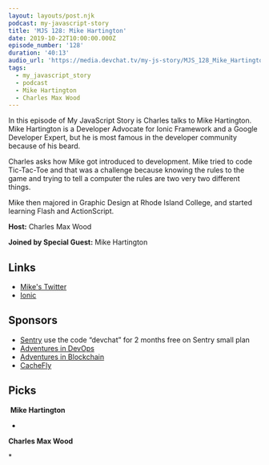 ```yaml
---
layout: layouts/post.njk
podcast: my-javascript-story
title: 'MJS 128: Mike Hartington'
date: 2019-10-22T10:00:00.000Z
episode_number: '128'
duration: '40:13'
audio_url: 'https://media.devchat.tv/my-js-story/MJS_128_Mike_Hartington.mp3'
tags:
  - my_javascript_story
  - podcast
  - Mike Hartington
  - Charles Max Wood
---
```

In this episode of My JavaScript Story is Charles talks to Mike Hartington. Mike Hartington is a Developer Advocate for Ionic Framework and a Google Developer Expert, but he is most famous in the developer community because of his beard. 

Charles asks how Mike got introduced to development. Mike tried to code Tic-Tac-Toe and that was a challenge because knowing the rules to the game and trying to tell a computer the rules are two very two different things. 

Mike then majored in Graphic Design at Rhode Island College, and started learning Flash and ActionScript. 

**Host:** Charles Max Wood

**Joined by Special Guest:** Mike Hartington

## Links

* [Mike's Twitter](https://twitter.com/mhartington)
* [Ionic](https://twitter.com/Ionicframework)

## Sponsors

* [Sentry](https://sentry.io/) use the code “devchat” for 2 months free on Sentry small plan
* [Adventures in DevOps](https://devchat.tv/adventures-in-devops/)
* [Adventures in Blockchain](https://devchat.tv/adventures-in-blockchain/)
* [CacheFly](https://www.cachefly.com/)

## Picks

 **Mike Hartington**

* 

**Charles Max Wood**

\*
